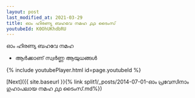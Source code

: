 ```yaml
---
layout: post
last_modified_at: 2021-03-29
title: ഓം ഹിരണ്യ ബഹവേ നമഹ ൧൧ ടൈംസ്
youtubeId: K0OhUKhdbRU
---
```

 
 
 ഓം ഹിരണ്യ ബഹവേ നമഹ 
 
 -  ആർക്കാണ് സ്വർണ്ണ ആയുധങ്ങൾ 
 
  
 
  
 
 
 
 
 
 


{% include youtubePlayer.html id=page.youtubeId %}
 
[Next]({{ site.baseurl }}{% link  split1/_posts/2014-07-01-ഓം പ്രവേസിനാം ഗുഹാപലായ നമഹ ൧൧ ടൈംസ്.md%})
 

